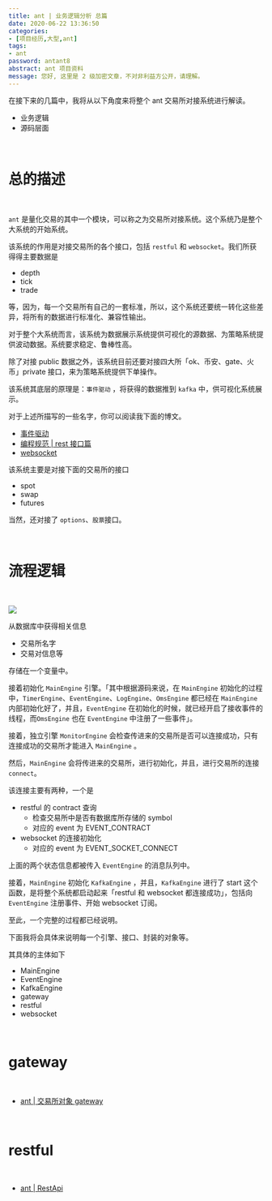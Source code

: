 ```yaml
---
title: ant | 业务逻辑分析 总篇
date: 2020-06-22 13:36:50
categories:
- [项目经历,大型,ant]
tags:
- ant
password: antant8
abstract: ant 项目资料
message: 您好, 这里是 2 级加密文章，不对非利益方公开，请理解。
---
```

在接下来的几篇中，我将从以下角度来将整个 ant 交易所对接系统进行解读。

- 业务逻辑
- 源码层面

<!-- more -->

<br/>

# 总的描述

<br/>

`ant` 是量化交易的其中一个模块，可以称之为交易所对接系统。这个系统乃是整个大系统的开始系统。

该系统的作用是对接交易所的各个接口，包括 `restful` 和 `websocket`。我们所获得得主要数据是

- depth
- tick
- trade

等，因为，每一个交易所有自己的一套标准，所以，这个系统还要统一转化这些差异，将所有的数据进行标准化、兼容性输出。

对于整个大系统而言，该系统为数据展示系统提供可视化的源数据、为策略系统提供波动数据。系统要求稳定、鲁棒性高。

除了对接 public 数据之外，该系统目前还要对接四大所「ok、币安、gate、火币」private 接口，来为策略系统提供下单操作。

该系统其底层的原理是：`事件驱动` ，将获得的数据推到 `kafka` 中，供可视化系统展示。

对于上述所描写的一些名字，你可以阅读我下面的博文。

- [事件驱动](https://benpaodewoniu.github.io/categories/%E6%9E%B6%E6%9E%84/%E4%BA%8B%E4%BB%B6%E9%A9%B1%E5%8A%A8/)
- [编程规范 | rest 接口篇](https://benpaodewoniu.github.io/2020/03/03/standard0/)
- [websocket](https://benpaodewoniu.github.io/categories/%E7%BD%91%E7%BB%9C/websocket/)

该系统主要是对接下面的交易所的接口

- spot
- swap
- futures

当然，还对接了 `options`、`股票`接口。

<br/>

# 流程逻辑

<br/>

![](/images/ant/8_0.png)

从数据库中获得相关信息

- 交易所名字
- 交易对信息等

存储在一个变量中。

接着初始化 `MainEngine` 引擎。「其中根据源码来说，在 `MainEngine` 初始化的过程中，`TimerEngine`、`EventEngine`、`LogEngine`、`OmsEngine` 都已经在 `MainEngine` 内部初始化好了，并且，`EventEngine` 在初始化的时候，就已经开启了接收事件的线程，而`OmsEngine` 也在 `EventEngine` 中注册了一些事件」。

接着，独立引擎 `MonitorEngine` 会检查传进来的交易所是否可以连接成功，只有连接成功的交易所才能进入 `MainEngine` 。

然后，`MainEngine` 会将传进来的交易所，进行初始化，并且，进行交易所的连接 `connect`。

该连接主要有两种，一个是

- restful 的 contract 查询
	- 检查交易所中是否有数据库所存储的 symbol
	- 对应的 event 为 EVENT_CONTRACT
- websocket 的连接初始化
	- 对应的 event 为 EVENT_SOCKET_CONNECT

上面的两个状态信息都被传入 `EventEngine` 的消息队列中。

接着，`MainEngine` 初始化 `KafkaEngine` ，并且，`KafkaEngine` 进行了 start 这个函数，是将整个系统都启动起来「restful 和 websocket 都连接成功」，包括向 `EventEngine` 注册事件、开始 websocket 订阅。

至此，一个完整的过程都已经说明。

下面我将会具体来说明每一个引擎、接口、封装的对象等。

其具体的主体如下

- MainEngine
- EventEngine
- KafkaEngine
- gateway
- restful
- websocket

<br/>

# gateway

<br/>

- [ant | 交易所对象 gateway](https://benpaodewoniu.github.io/2020/06/22/ant9/)

<br/>

# restful

<br/>

- [ant | RestApi](https://benpaodewoniu.github.io/2020/06/22/ant10/)
